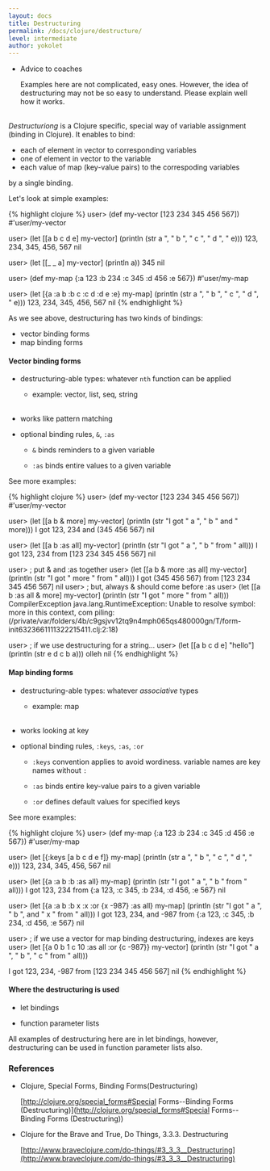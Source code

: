 ```yaml
---
layout: docs
title: Destructuring
permalink: /docs/clojure/destructure/
level: intermediate
author: yokolet
---
```


- Advice to coaches

    Examples here are not complicated, easy ones.
    However, the idea of destructuring may not be so easy to understand.
    Please explain well how it works.<br/><br/>


*Destructuriong* is a Clojure specific, special way of variable assignment (binding in Clojure).
It enables to bind:

  - each of element in vector to corresponding variables
  - one of element in vector to the variable
  - each value of map (key-value pairs) to the correspoding variables

by a single binding.


Let's look at simple examples:

{% highlight clojure %}
user> (def my-vector [123 234 345 456 567])
#'user/my-vector

user> (let [[a b c d e] my-vector]
        (println (str a ", " b ", " c ", " d ", " e)))
123, 234, 345, 456, 567
nil

user> (let [[_ _ a] my-vector]
        (println a))
345
nil

user> (def my-map {:a 123 :b 234 :c 345 :d 456 :e 567})
#'user/my-map

user> (let [{a :a b :b c :c d :d e :e} my-map]
        (println (str a ", " b ", " c ", " d ", " e)))
123, 234, 345, 456, 567
nil
{% endhighlight %}

As we see above, destructuring has two kinds of bindings:

  - vector binding forms
  - map binding forms



#### Vector binding forms

  - destructuring-able types: whatever `nth` function can be applied

    - example: vector, list, seq, string<br/><br/>

  - works like pattern matching

  - optional binding rules, `&`, `:as`

    - `&`  binds reminders to a given variable

    - `:as`  binds entire values to a given variable

  See more examples:

{% highlight clojure %}
user> (def my-vector [123 234 345 456 567])
#'user/my-vector

user> (let [[a b & more] my-vector]
        (println (str "I got " a ", " b " and " more)))
I got 123, 234 and (345 456 567)
nil

user> (let [[a b :as all] my-vector]
        (println (str "I got " a ", " b " from " all)))
I got 123, 234 from [123 234 345 456 567]
nil

user> ; put & and :as together
user> (let [[a b & more :as all] my-vector]
        (println (str "I got " more " from " all)))
I got (345 456 567) from [123 234 345 456 567]
nil
user> ; but, always & should come before :as
user> (let [[a b :as all & more] my-vector]
        (println (str "I got " more " from " all)))
CompilerException java.lang.RuntimeException: Unable to resolve symbol: more in this context, com
piling:(/private/var/folders/4b/c9gsjvv12tq9n4mph065qs480000gn/T/form-init6323661111322215411.clj:2:18)

user> ; if we use destructuring for a string...
user> (let [[a b c d e] "hello"]
        (println (str e d c b a)))
olleh
nil
{% endhighlight %}
<br/>

#### Map binding forms

  - destructuring-able types: whatever *associative* types

    - example: map<br/><br/>

  - works looking at key

  - optional binding rules, `:keys`, `:as`, `:or`

    - `:keys` convention applies to avoid wordiness. variable names are key names without `:`

    - `:as`  binds entire key-value pairs to a given variable

    - `:or`  defines default values for specified keys


  See more examples:

{% highlight clojure %}
user> (def my-map {:a 123 :b 234 :c 345 :d 456 :e 567})
#'user/my-map

user> (let [{:keys [a b c d e f]} my-map]
        (println (str a ", " b ", " c ", " d ", " e)))
123, 234, 345, 456, 567
nil

user> (let [{a :a b :b :as all} my-map]
        (println (str "I got " a ", " b " from " all)))
I got 123, 234 from {:a 123, :c 345, :b 234, :d 456, :e 567}
nil

user> (let [{a :a b :b x :x :or {x -987} :as all} my-map]
        (println (str "I got " a ", " b ", and " x " from " all)))
I got 123, 234, and -987 from {:a 123, :c 345, :b 234, :d 456, :e 567}
nil

user> ; if we use a vector for map binding destructuring, indexes are keys
user> (let [{a 0 b 1 c 10 :as all :or {c -987}} my-vector]
        (println (str "I got " a ", " b ", " c " from " all)))

I got 123, 234, -987 from [123 234 345 456 567]
nil
{% endhighlight %}
<br/>

#### Where the destructuring is used

  - let bindings

  - function parameter lists

  All examples of destructuring here are in let bindings,
  however, destructuring can be used in function parameter lists also.


### References

- Clojure, Special Forms, Binding Forms(Destructuring)

    [http://clojure.org/special_forms#Special Forms--Binding Forms (Destructuring)](http://clojure.org/special_forms#Special Forms--Binding Forms (Destructuring))


- Clojure for the Brave and True, Do Things, 3.3.3. Destructuring

    [http://www.braveclojure.com/do-things/#3_3_3__Destructuring](http://www.braveclojure.com/do-things/#3_3_3__Destructuring)